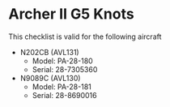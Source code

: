 # Archer II G5 Knots

This checklist is valid for the following aircraft

* N202CB (AVL131)
  * Model: PA-28-180
  * Serial: 28-7305360
* N9089C (AVL130)
  * Model: PA-28-181
  * Serial: 28-8690016
